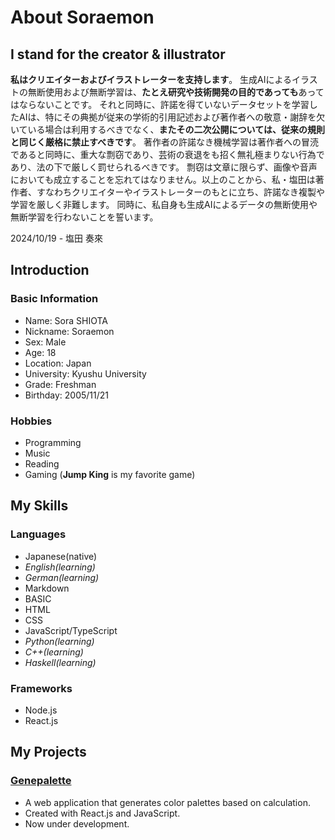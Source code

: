 # About Soraemon

## I stand for the creator & illustrator

**私はクリエイターおよびイラストレーターを支持します**。
生成AIによるイラストの無断使用および無断学習は、**たとえ研究や技術開発の目的であっても**あってはならないことです。
それと同時に、許諾を得ていないデータセットを学習したAIは、特にその典拠が従来の学術的引用記述および著作者への敬意・謝辞を欠いている場合は利用するべきでなく、**またその二次公開については、従来の規則と同じく厳格に禁止すべきです**。
著作者の許諾なき機械学習は著作者への冒涜であると同時に、重大な剽窃であり、芸術の衰退をも招く無礼極まりない行為であり、法の下で厳しく罰せられるべきです。
剽窃は文章に限らず、画像や音声においても成立することを忘れてはなりません。以上のことから、私・塩田は著作者、すなわちクリエイターやイラストレーターのもとに立ち、許諾なき複製や学習を厳しく非難します。
同時に、私自身も生成AIによるデータの無断使用や無断学習を行わないことを誓います。

2024/10/19 - 塩田 奏來

## Introduction

### Basic Information

- Name: Sora SHIOTA
- Nickname: Soraemon
- Sex: Male
- Age: 18
- Location: Japan
- University: Kyushu University
- Grade: Freshman
- Birthday: 2005/11/21

### Hobbies

- Programming
- Music
- Reading
- Gaming (**Jump King** is my favorite game)

## My Skills

### Languages

- Japanese(native)
- *English(learning)*
- *German(learning)*
- Markdown
- BASIC
- HTML
- CSS
- JavaScript/TypeScript
- *Python(learning)*
- *C++(learning)*
- *Haskell(learning)*

### Frameworks

- Node.js
- React.js

## My Projects

### [**Genepalette**](https://genepalette.netlify.app/)

- A web application that generates color palettes based on calculation.
- Created with React.js and JavaScript.
- Now under development.
